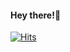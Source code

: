 #### Hey there!🌻


[![Hits](https://hits.seeyoufarm.com/api/count/incr/badge.svg?url=https%3A%2F%2Fgithub.com%2FGarimaZe&count_bg=%2303598F&title_bg=%23E01674&icon=talend.svg&icon_color=%2335A8A5&title=hits&edge_flat=false)](https://hits.seeyoufarm.com)



